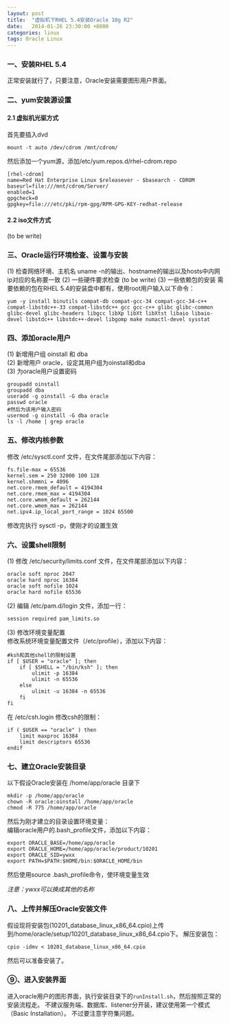 ```yaml
---
layout: post
title:  "虚拟机下RHEL 5.4安装Oracle 10g R2"
date:   2014-01-26 23:30:00 +0800
categories: linux
tags: Oracle Linux
---
```

### 一、安装RHEL 5.4

正常安装就行了，只要注意，Oracle安装需要图形用户界面。

### 二、yum安装源设置

#### 2.1 虚拟机光驱方式  
首先要插入dvd  

    mount -t auto /dev/cdrom /mnt/cdrom/

然后添加一个yum源，添加/etc/yum.repos.d/rhel-cdrom.repo
<!--more-->

    [rhel-cdrom]
    name=Red Hat Enterprise Linux $releasever - $basearch - CDROM
    baseurl=file:///mnt/cdrom/Server/
    enabled=1
    gpgcheck=0
    gpgkey=file:///etc/pki/rpm-gpg/RPM-GPG-KEY-redhat-release

#### 2.2 iso文件方式
(to be write)

### 三、Oracle运行环境检查、设置与安装

(1) 检查网络环境、主机名
uname -n的输出、hostname的输出以及hosts中内网ip对应的名称要一致
(2) 一些硬件要求检查
(to be write)
(3) 一些依赖包的安装
需要依赖的包在RHEL 5.4的安装盘中都有，使用root用户输入以下命令：

    yum -y install binutils compat-db compat-gcc-34 compat-gcc-34-c++ compat-libstdc++-33 compat-libstdc++ gcc gcc-c++ glibc glibc-common glibc-devel glibc-headers libgcc libXp libXt libXtst libaio libaio-devel libstdc++ libstdc++-devel libgomp make numactl-devel sysstat

### 四、添加oracle用户

(1) 新增用户组 oinstall 和 dba  
(2) 新增用户 oracle，设定其用户组为oinstall和dba  
(3) 为oracle用户设置密码  

    groupadd oinstall
    groupadd dba
    useradd -g oinstall -G dba oracle
    passwd oracle
    #然后为该用户输入密码
    usermod -g oinstall -G dba oracle
    ls -l /home | grep oracle

### 五、修改内核参数

修改 /etc/sysctl.conf 文件，在文件尾部添加以下内容：

    fs.file-max = 65536
    kernel.sem = 250 32000 100 128
    kernel.shmmni = 4096
    net.core.rmem_default = 4194304
    net.core.rmem_max = 4194304
    net.core.wmem_default = 262144
    net.core.wmem_max = 262144
    net.ipv4.ip_local_port_range = 1024 65500

修改完执行 sysctl -p，使刚才的设置生效

### 六、设置shell限制

(1) 修改 /etc/security/limits.conf 文件，在文件尾部添加以下内容：

    oracle soft nproc 2047
    oracle hard nproc 16384
    oracle soft nofile 1024
    oracle hard nofile 65536

(2) 编辑 /etc/pam.d/login 文件，添加一行：

    session required pam_limits.so

(3) 修改环境变量配置  
修改系统环境变量配置文件（/etc/profile），添加以下内容：

    #ksh和其他shell的限制设置
    if [ $USER = "oracle" ]; then
        if [ $SHELL = "/bin/ksh" ]; then
            ulimit -p 16384
            ulimit -n 65536
        else
            ulimit -u 16384 -n 65536
        fi
    fi

在 /etc/csh.login 修改csh的限制：

    if ( $USER == "oracle" ) then
        limit maxproc 16384
        limit descriptors 65536
    endif

### 七、建立Oracle安装目录

以下假设Oracle安装在 /home/app/oracle 目录下

    mkdir -p /home/app/oracle
    chown -R oracle:oinstall /home/app/oracle
    chmod -R 775 /home/app/oracle

然后为刚才建立的目录设置环境变量：  
编辑oracle用户的.bash_profile文件，添加以下内容：

    export ORACLE_BASE=/home/app/oracle
    export ORACLE_HOME=/home/app/oracle/product/10201
    export ORACLE_SID=ywxx
    export PATH=$PATH:$HOME/bin:$ORACLE_HOME/bin

然后使用source .bash_profile命令，使环境变量生效

*注意：ywxx可以换成其他的名称*

### 八、上传并解压Oracle安装文件

假设现将安装包(10201_database_linux_x86_64.cpio)上传到/home/oracle/setup/10201_database_linux_x86_64.cpio下。
解压安装包：

    cpio -idmv < 10201_database_linux_x86_64.cpio

然后可以准备安装了。

### ⑨、进入安装界面

进入oracle用户的图形界面，执行安装目录下的`runInstall.sh`，然后按照正常的安装流程走。
不建议服务端、数据库、listener分开装，建议使用第一个模式（Basic Installation）。
不过要注意字符集问题。